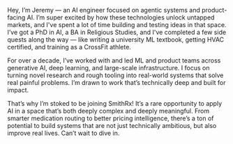 Hey, I’m Jeremy — an AI engineer focused on agentic systems and product-facing AI.  I’m super excited by how these technologies unlock untapped markets, and I've spent a lot of time building and testing ideas in that space.   I’ve got a PhD in AI, a BA in Religious Studies, and I've completed a few side quests along the way — like writing a university ML textbook, getting HVAC certified, and training as a CrossFit athlete.

For over a decade, I’ve worked with and led ML and product teams across generative AI, deep learning, and large-scale infrastructure.  I focus on turning novel research and rough tooling into real-world systems that solve real painful problems.  I’m drawn to work that’s technically deep and built for impact.

That’s why I’m stoked to be joining SmithRx! It’s a rare opportunity to apply AI in a space that’s both deeply complex and deeply meaningful.  From smarter medication routing to better pricing intelligence, there’s a ton of potential to build systems that are not just technically ambitious, but also improve real lives.   Can’t wait to dive in.
<!--stackedit_data:
eyJoaXN0b3J5IjpbMTA0NDM1NjE5Miw2NDU1NjQ0NSw5OTQ1MD
E0MDAsLTEzMzE0NTQ0MzEsNTAwMDk1Mjc2LDE3NDcwNzMxMDQs
Njk1OTU4NTQzLC0yMDg4NzQ2NjEyLDk1NTYzMzQyNSw4MzUzOD
A5NjksMTU4MDMwOTY5NywyMTIxNjc3MTIxXX0=
-->